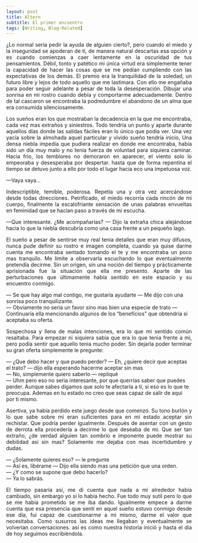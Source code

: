 ```yaml
---
layout: post
title: Altern
subtitle: El primer encuentro
tags: [Writing, Blog-Related]
---
```


<p style='text-align: justify;'>¿Lo normal seria pedir la ayuda de alguien cierto?, pero cuando el miedo y la inseguridad se apoderan de ti, de manera natural descartas esa opción y es cuando comienzas a caer lentamente en la oscuridad de tus pensamientos. Débil, tonto y patético mi única virtud era simplemente tener la capacidad de hacer las cosas que se me pedían cumpliendo con las expectativas de los demás. El premio era la tranquilidad de la soledad, un futuro libre y lejos de todo aquello que me lastimara. Con ello me engañaba para poder seguir adelante a pesar de toda la desesperación. Dibujar una sonrisa en mi rostro cuando debía y comportarme adecuadamente. Dentro de tal cascaron se encontraba la podredumbre el  abandono de un alma que era consumida silenciosamente.</p>

<p style='text-align: justify;'>Los sueños eran los que mostraban la decadencia en la que me encontraba, cada vez mas extraños y siniestros. Todo tendría un punto y aparte durante aquellos días donde las salidas fáciles eran lo único que podía ver. Una vez yacía sobre la almohada aquel particular y vivido sueño tendría inicio, Una densa niebla impedía que pudiera realizar en donde me encontraba, había sido un día muy malo y no tenia fuerza de voluntad para siquiera caminar. Hacia frio, los temblores no demoraron en aparecer, el viento solo lo empeoraba y desesperaba por despertar. hasta que de forma repentina el tiempo se detuvo junto a ello por todo el lugar hacia eco una impetuosa voz.</p>

—Vaya vaya…

<p style='text-align: justify;'>Indescriptible, temible, poderosa. Repetía una y otra vez acercándose desde todas direcciones. Petrificado, el miedo recorría cada rincón de mi cuerpo, finalmente la escalofriante sensación de unas palabras envueltas en feminidad que se hacían paso a través de mi escucha.</p>

<p style='text-align: justify;'>—Que interesante. ¿Me acompañarías? — Dijo la extraña chica alejándose hacia lo que la niebla descubría como una casa frente a un pequeño lago.</p>

<p style='text-align: justify;'>El sueño a pesar de sentirse muy real tenia detalles que eran muy difusos, nunca pude definir su rostro e imagen completa, cuando ya quise darme cuenta me encontraba sentado tomando el te y me encontraba un poco mas tranquilo. Me limite a observarla escuchando lo que eventualmente pretendía decirme. Sin un origen, sin una noción del tiempo y prácticamente aprisionada fue la situación que ella me presento. Aparte de las perturbaciones que últimamente había sentido en este espacio y su encuentro conmigo.</p>

— Se que hay algo mal contigo, me gustaría ayudarte — Me dijo con una sonrisa poco tranquilizante.<br>
— Obviamente no seria un favor sino mas bien una especie de trato — Continuaría ella mencionando algunos de los “beneficios” que obtendría si aceptaba su oferta.

<p style='text-align: justify;'>Sospechosa y llena de malas intenciones, era lo que mi sentido común resaltaba. Para empezar ni siquiera sabia que era lo que tenia frente a mi, pero podía sentir que aquello tenia mucho poder. Sin dejarla poder terminar su gran oferta simplemente le pregunte:</p>

— ¿Que debo hacer y que puedo perder?
— Eh, ¿quiere decir que aceptas el trato? — dijo ella esperando hacerme aceptar sin mas<br>
— No, simplemente quiero saberlo — repliqué<br>
— Uhm pero eso no seria interesante, por que querrías saber que puedes perder. Aunque sabes digamos que solo te afectaría a ti, si eso es lo que te preocupa. Ademas en tu estado no creo que seas capaz de salir de aquí por ti mismo.

<p style='text-align: justify;'>Asertiva, ya había perdido este juego desde que comenzó. Su tono burlón y lo que sabe sobre mi eran suficientes para en mi estado aceptar sin rechistar. Que podría perder igualmente. Después de asentar con un gesto de derrota ella procedería a decirme lo que deseaba de mi. Que ser tan extraño, ¿de verdad alguien tan sombrío e imponente puede mostrar su debilidad así sin mas? Solamente me dejaba con mas incertidumbre y dudas. </p>

— ¿Solamente quieres eso? — le pregunte<br>
— Así es, libérame — Dijo ella siendo mas una petición que una orden.<br>
— ¿Y como se supone que debo hacerlo?<br>
— Ya lo sabrás.<br>

<p style='text-align: justify;'> El tiempo pasaría así, me di cuenta que nada a mi alrededor había cambiado, sin embargo yo si lo había hecho. Fue todo muy sutil pero lo que se me había prometido se me iba dando. Igualmente empece a darme cuenta que esa presencia que sentí en aquel sueño estuvo conmigo desde ese día, fui capaz de cuestionarme a mi mismo, darme el valor que necesitaba. Como susurros las ideas me llegaban y eventualmente se volverían conversaciones. así es como nuestra historia inició y hasta el día de hoy seguimos escribiéndola.</p>
